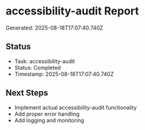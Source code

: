 # accessibility-audit Report

Generated: 2025-08-18T17:07:40.740Z

## Status
- Task: accessibility-audit
- Status: Completed
- Timestamp: 2025-08-18T17:07:40.740Z

## Next Steps
- Implement actual accessibility-audit functionality
- Add proper error handling
- Add logging and monitoring
